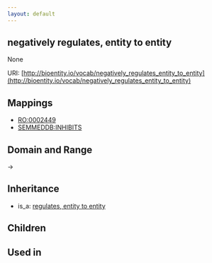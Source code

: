 ```yaml
---
layout: default
---
```


## negatively regulates, entity to entity


None

URI: [http://bioentity.io/vocab/negatively_regulates_entity_to_entity](http://bioentity.io/vocab/negatively_regulates_entity_to_entity)
## Mappings

 * [RO:0002449](http://purl.obolibrary.org/obo/RO_0002449)
 * [SEMMEDDB:INHIBITS](http://purl.obolibrary.org/obo/SEMMEDDB_INHIBITS)

## Domain and Range

 -> 

## Inheritance

 *  is_a: [regulates, entity to entity](regulates_entity_to_entity.html)

## Children


## Used in

